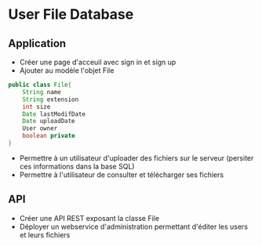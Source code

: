 # User File Database

## Application
* Créer une page d'acceuil avec sign in et sign up
* Ajouter au modèle l'objet File
```java
public class File{
	String name
	String extension
	int size
	Date lastModifDate
	Date uploadDate
	User owner
	boolean private
}
```
* Permettre à un utilisateur d'uploader des fichiers sur le serveur (persiter ces informations dans la base SQL)
* Permettre à l'utilisateur de consulter et télécharger ses fichiers

## API
* Créer une API REST exposant la classe File
* Déployer un webservice d'administration permettant d'éditer les users et leurs fichiers
